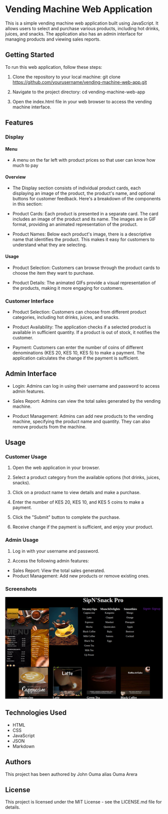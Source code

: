 
# Vending Machine Web Application
This is a simple vending machine web application built using JavaScript. It allows users to select and purchase various products, including hot drinks, juices, and snacks. The application also has an admin interface for managing products and viewing sales reports.

## Getting Started
To run this web application, follow these steps:

1. Clone the repository to your local machine:
git clone https://github.com/yourusername/vending-machine-web-app.git

2. Navigate to the project directory:
cd vending-machine-web-app

3. Open the index.html file in your web browser to access the vending machine interface.

## Features

### Display

#### Menu
- A menu on the far left with product prices so that user can know how much to pay
#### Overview
- The Display section consists of individual product cards, each displaying an image of the product, the product's name, and optional buttons for customer feedback. Here's a breakdown of the components in this section:

- Product Cards: Each product is presented in a separate card. The card includes an image of the product and its name. The images are in GIF format, providing an animated representation of the product.

- Product Names: Below each product's image, there is a descriptive name that identifies the product. This makes it easy for customers to understand what they are selecting.

#### Usage
- Product Selection: Customers can browse through the product cards to choose the item they want to purchase.

- Product Details: The animated GIFs provide a visual representation of the products, making it more engaging for customers.

### Customer Interface
- Product Selection: Customers can choose from different product categories, including hot drinks, juices, and snacks.

- Product Availability: The application checks if a selected product is available in sufficient quantity. If a product is out of stock, it notifies the customer.

- Payment: Customers can enter the number of coins of different denominations (KES 20, KES 10, KES 5) to make a payment. The application calculates the change if the payment is sufficient.

## Admin Interface
- Login: Admins can log in using their username and password to access admin features.

- Sales Report: Admins can view the total sales generated by the vending machine.

- Product Management: Admins can add new products to the vending machine, specifying the product name and quantity. They can also remove products from the machine.

## Usage
### Customer Usage
1. Open the web application in your browser.

2. Select a product category from the available options (hot drinks, juices, snacks).

3. Click on a product name to view details and make a purchase.

4. Enter the number of KES 20, KES 10, and KES 5 coins to make a payment.

5. Click the "Submit" button to complete the purchase.

6. Receive change if the payment is sufficient, and enjoy your product.

### Admin Usage
1. Log in with your username and password.

2. Access the following admin features:

- Sales Report: View the total sales generated.
- Product Management: Add new products or remove existing ones.
### Screenshots
![User Interface](./images/user.png)

## Technologies Used
- HTML
- CSS
- JavaScript
- JSON
- Markdown

## Authors
This project has been authored by John Ouma alias Ouma Arera

## License
This project is licensed under the MIT License - see the LICENSE.md file for details.